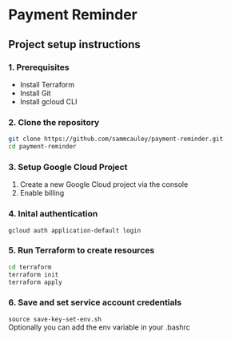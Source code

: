 # Payment Reminder

## Project setup instructions
### 1. Prerequisites
 - Install Terraform
 - Install Git
 - Install gcloud CLI

 ### 2. Clone the repository
 ```bash
 git clone https://github.com/sammcauley/payment-reminder.git
 cd payment-reminder
 ```

 ### 3. Setup Google Cloud Project
 1. Create a new Google Cloud project via the console
 2. Enable billing

 ### 4. Inital authentication
 `gcloud auth application-default login`

 ### 5. Run Terraform to create resources
 ```bash
 cd terraform
 terraform init
 terraform apply
 ```

 ### 6. Save and set service account credentials
`source save-key-set-env.sh`
<br>Optionally you can add the env variable in your .bashrc